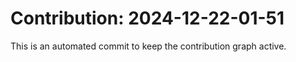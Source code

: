 # Contribution: 2024-12-22-01-51
This is an automated commit to keep the contribution graph active.
